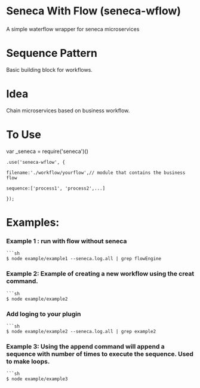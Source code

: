 # Seneca With Flow (seneca-wflow)
###
A simple waterflow wrapper for seneca microservices



# Sequence Pattern

Basic building block for workflows.  

# Idea

Chain microservices based on business workflow.  

# To Use

var _seneca = require('seneca')()

	.use('seneca-wflow', {
	
  	filename:'./workflow/yourflow',// module that contains the business flow
  	
  	sequence:['process1', 'process2',...]
  	
  	});

# Examples:


### Example 1 : run with flow without seneca
	
	```sh
	$ node example/example1 --seneca.log.all | grep flowEngine

### Example 2: Example of creating a new workflow using the creat command.

	```sh
	$ node example/example2 

### Add loging to your plugin

	```sh
	$ node example/example2 --seneca.log.all | grep example2


### Example 3:  Using the append command will append a sequence with number of times to execute the sequence.  Used to make loops.

	```sh
	$ node example/example3



